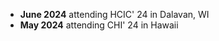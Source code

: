 -   <strong>June 2024</strong> attending HCIC' 24 in Dalavan, WI
-   <strong>May 2024</strong> attending CHI' 24 in Hawaii